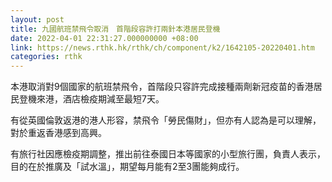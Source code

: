 ```yaml
---
layout: post
title: 九國航班禁飛令取消　首階段容許打兩針本港居民登機
date: 2022-04-01 22:31:27.000000000 +08:00
link: https://news.rthk.hk/rthk/ch/component/k2/1642105-20220401.htm
categories: rthk
---
```


本港取消對9個國家的航班禁飛令，首階段只容許完成接種兩劑新冠疫苗的香港居民登機來港，酒店檢疫期減至最短7天。

有從英國倫敦返港的港人形容，禁飛令「勞民傷財」，但亦有人認為是可以理解，對於重返香港感到高興。

有旅行社因應檢疫期調整，推出前往泰國日本等國家的小型旅行團，負責人表示，目的在於推廣及「試水溫」，期望每月能有2至3團能夠成行。
